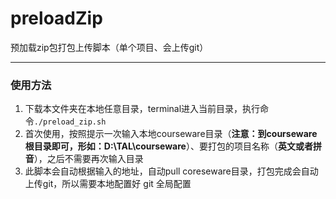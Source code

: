 # preloadZip

预加载zip包打包上传脚本（单个项目、会上传git）

---

### 使用方法
1. 下载本文件夹在本地任意目录，terminal进入当前目录，执行命令`./preload_zip.sh`  
2. 首次使用，按照提示一次输入本地courseware目录（**注意：到courseware根目录即可，形如：D:\TAL\courseware**）、要打包的项目名称（**英文或者拼音**），之后不需要再次输入目录  
3. 此脚本会自动根据输入的地址，自动pull coreseware目录，打包完成会自动上传git，所以需要本地配置好 git 全局配置
